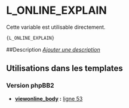 # L_ONLINE_EXPLAIN


Cette variable est utilisable directement.

```html
{L_ONLINE_EXPLAIN}
```

##Description
[*Ajouter une description*](https://fa-tvars.appspot.com/var/L_ONLINE_EXPLAIN)

## Utilisations dans les templates

### Version phpBB2

* __[viewonline_body](../tpl/var/subsilver/viewonline_body.md#readme) :__ [ligne 53](../tpl/src/subsilver/viewonline_body.tpl#L53)
